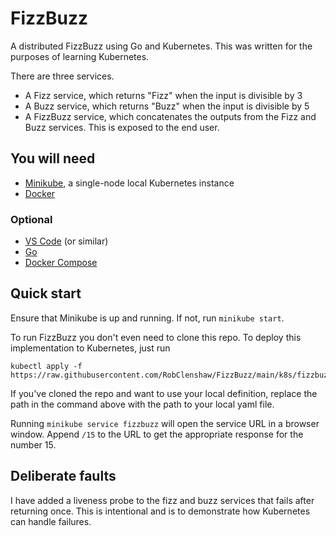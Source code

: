 # FizzBuzz
A distributed FizzBuzz using Go and Kubernetes. This was written for the purposes of learning Kubernetes.

There are three services.
* A Fizz service, which returns "Fizz" when the input is divisible by 3
* A Buzz service, which returns "Buzz" when the input is divisible by 5
* A FizzBuzz service, which concatenates the outputs from the Fizz and Buzz services. This is exposed to the end user.

## You will need

* [Minikube](https://minikube.sigs.k8s.io/docs/start/), a single-node local Kubernetes instance
* [Docker](https://www.docker.com/)

### Optional
* [VS Code](https://code.visualstudio.com/) (or similar)
* [Go](https://golang.org/)
* [Docker Compose](https://docs.docker.com/compose/)

## Quick start
Ensure that Minikube is up and running. If not, run `minikube start`.

To run FizzBuzz you don't even need to clone this repo. To deploy this implementation to Kubernetes, just run 
```
kubectl apply -f https://raw.githubusercontent.com/RobClenshaw/FizzBuzz/main/k8s/fizzbuzz.yaml
```

If you've cloned the repo and want to use your local definition, replace the path in the command above with the path to your local yaml file.

Running `minikube service fizzbuzz` will open the service URL in a browser window. Append `/15` to the URL to get the appropriate response for the number 15.

## Deliberate faults
I have added a liveness probe to the fizz and buzz services that fails after returning once. This is intentional and is to demonstrate how Kubernetes can handle failures.

